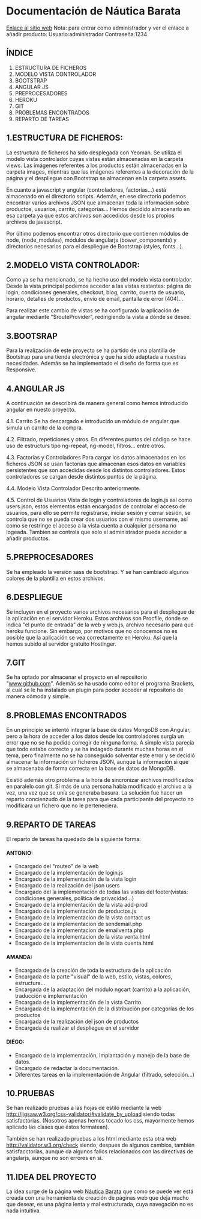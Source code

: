 <h1>Documentación de Náutica Barata</h1>
<a href="http://nauticabarata.esy.es">Enlace al sitio web</a>
Nota: para entrar como administrador y ver el enlace a añadir producto:
Usuario:administrador
Contraseña:1234


<h2>ÍNDICE</h2>

<ol>

<li>ESTRUCTURA DE FICHEROS</li>
<li>MODELO VISTA CONTROLADOR</li>
<li>BOOTSTRAP</li>
<li>ANGULAR JS</li>
<li>PREPROCESADORES</li>
<li>HEROKU</li>
<li>GIT</li>
<li>PROBLEMAS ENCONTRADOS</li>
<li>REPARTO DE TAREAS</li>

</ol>

1.ESTRUCTURA DE FICHEROS:
-------------------------
La estructura de ficheros ha sido desplegada con Yeoman. Se utiliza el modelo
vista controlador cuyas vistas están almacenadas en la carpeta views. Las imágenes
referentes a los productos están almacenadas en la carpeta images, mientras que las
imágenes referentes a la decoración de la página y el despliegue con Bootstrap se 
almacenan en la carpeta assets.

En cuanto a javascript y angular (controladores, factorías...) está almacenado
en el directorio scripts. Además, en ese directorio podemos encontrar varios
archivos JSON que almacenan toda la información sobre productos, usuarios, carrito,
categorías... Hemos decidido almacenarlo en esa carpeta ya que estos archivos son 
accedidos desde los propios archivos de javascript.

Por último podemos encontrar otros directorio que contienen módulos de node,
(node_modules), módulos de angularjs (bower_components) y directorios necesarios para el
despliegue de Bootstrap (styles, fonts...).



2.MODELO VISTA CONTROLADOR:
---------------------------
Como ya se ha mencionado, se ha hecho uso del modelo vista controlador. Desde
la vista principal podemos acceder a las vistas restantes: página de login, condiciones
generales, checkout, blog, carrito, cuenta de usuario, horario, detalles de productos, 
envío de email, pantalla de error (404)...
	
Para realizar este cambio de vistas se ha configurado la aplicación de angular 
mediante "$routeProvider", redirigiendo la vista a dónde se desee.


3.BOOTSRAP
----------
Para la realización de este proyecto se ha partido de una plantilla de 
Bootstrap para una tienda electrónica y que ha sido adaptada a nuestras
necesidades.
Además se ha implementado el diseño de forma que es Responsive.
	

4.ANGULAR JS
------------
A continuación se describirá de manera general como hemos introducido angular
en nuesto proyecto.
	
4.1. Carrito
Se ha descargado e introducido un módulo de angular que simula un carrito de 
la compra.
	
4.2. Filtrado, repeticiones y otros.
En diferentes puntos del código se hace uso de estructurs tipo ng-repeat,
ng-model, filtros... entre otros.

4.3. Factorías y Controladores
Para cargar los datos almacenados en los ficheros JSON se usan factorías 
que almacenan esos datos en variables persistentes que son accedidas desde los
distintos controladores. Estos controladores se cargan desde distintos puntos 
de la página.

4.4. Modelo Vista Controlador
Descrito anteriormente.

4.5. Control de Usuarios
Vista de login y controladores de login.js así como users.json, estos elementos están encargados de controlar el acceso de usuarios, para ello se permite registrarse, iniciar sesión y cerrar sesión, se controla que no se pueda crear dos usuarios con el mismo username, así como se restringe el acceso a la vista cuenta a cualquier persona no logeada. Tambien se controla que solo el administrador pueda acceder a añadir productos.


5.PREPROCESADORES
-----------------
Se ha empleado la versión sass de bootstrap. Y se han cambiado algunos colores de la plantilla en estos archivos.



6.DESPLIEGUE
--------
Se incluyen en el proyecto varios archivos necesarios para el despliegue de la
aplicación en el servidor Heroku. Estos archivos son Procfile, donde se indica "el punto de entrada" de la web y web.js, archivo necesario para que heroku funcione. Sin embargo, por motivos que no conocemos no es posible que la aplicación se vea correctamente en Heroku. Así que la hemos subido al servidor gratuito Hostinger.



7.GIT
-----
Se ha optado por almacenar el proyecto en el repositorio "www.github.com". 
Además se ha usado como editor el programa Brackets, al cual se le ha instalado un
plugin para poder acceder al repositorio de manera cómoda y simple.



8.PROBLEMAS ENCONTRADOS
-----------------------
En un principio se intentó integrar la base de datos MongoDB con Angular, pero 
a la hora de acceder a los datos desde los controladores surgía un error que no 
se ha podido corregir de ninguna forma. A simple vista parecía que todo estaba
correcto y se ha indagado durante muchas horas en el tema, pero finalmente no se 
ha conseguido solventar este error y se decidió almacenar la información un ficheros 
JSON, aunque la información si que se almacenaba de forma correcta en la base de datos
de MongoDB.

Existió además otro problema a la hora de sincronizar archivos modificados en
paralelo con git. Si más de una persona había modificado el archivo a la vez, una 
vez que se unía se generaba basura. La solución fue hacer un reparto concienzudo
de la tarea para que cada participante del proyecto no modificara un fichero que 
no le perteneciera.


9.REPARTO DE TAREAS
-------------------
El reparto de tareas ha quedado de la siguiente forma:

<h4>ANTONIO:</h4>
<ul>
<li>Encargado del "routeo" de la web</li>
<li>Encargado de la implementación de login.js</li>
<li>Encargado de la implementación de la vista login</li>
<li>Encargado de la realización del json users</li>
<li>Encargado del la implementación de todas las vistas del footer(vistas: condiciones generales, política de privacidad...)</li>
<li>Encargado de la implementación de la vista add-prod</li>
<li>Encargado de la implementación de productos.js</li>
<li>Encargado de la implementacion de la vista contact us</li>
<li>Encargado de la implementacion de sendemail.php</li>
<li>Encargado de la implementacion de emailventa.php</li>
<li>Encargado de la implementacion de la vista venta.html</li>
<li>Encargado de la implementacion de la vista cuenta.html</li>
</ul>

<h4>AMANDA:</h4>
<ul>
<li>Encargada de la creación de toda la estructura de la aplicación</li>
<li>Encargada de la parte "visual" de la web, estilo, vistas, colores, estructura...</li>
<li>Encargada de la adaptación del módulo ngcart (carrito) a la aplicación, traducción e implementación</li>
<li>Encargada de la implementación de la vista Carrito</li>
<li>Encargada de la implementación de la distribución por categorías de los productos</li>
<li>Encargada de la realización del json de productos</li>
<li>Encargada de realizar el despliegue en el servidor</li>
			</ul>

<h4>DIEGO:</h4>
<ul>
<li>Encargado de la implementación, implantación y manejo de la base de datos.</li>
<li>Encargado de redactar la documentación.</li>
<li>Diferentes tareas en la implementación de Angular (filtrado, selección...)</li>
</ul>

10.PRUEBAS
-----------
Se han realizado pruebas a las hojas de estilo mediante la web 
    http://jigsaw.w3.org/css-validator/#validate_by_upload
siendo todas satisfactorias. (Nosotros apenas hemos tocado los css, mayormente hemos aplicado las clases que éstos formatean).

También se han realizado pruebas a los html mediante esta otra web 
    http://validator.w3.org/check
siendo, despues de algunos cambios, también satisfacctorias, aunque da algunos fallos relacionados con las directivas de angularjs, aunque no son errores en sí.

11.IDEA DEL PROYECTO
---------------------

La idea surge de la página web <a href="http://www.nauticabarata.com">Náutica Barata</a> que como se puede ver está creada con una herramienta de creación de páginas web que deja mucho que desear, es una página lenta y mal estructurada, cuya navegación no es nada intuitiva.